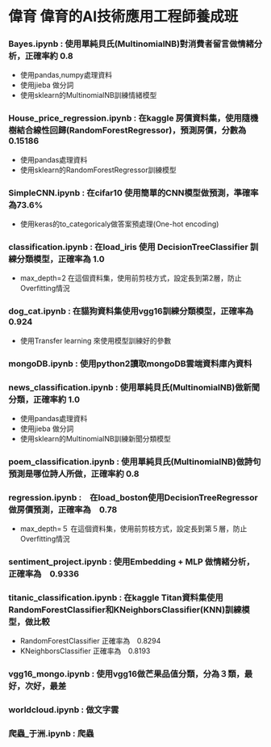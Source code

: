 # 偉育 偉育的AI技術應用工程師養成班
### Bayes.ipynb : 使用單純貝氏(MultinomialNB)對消費者留言做情緒分析，正確率約 0.8
* 使用pandas,numpy處理資料
* 使用jieba 做分詞
* 使用sklearn的MultinomialNB訓練情緒模型

### House_price_regression.ipynb : 在kaggle 房價資料集，使用隨機樹結合線性回歸(RandomForestRegressor)，預測房價，分數為 0.15186
* 使用pandas處理資料
* 使用sklearn的RandomForestRegressor訓練模型

### SimpleCNN.ipynb : 在cifar10 使用簡單的CNN模型做預測，準確率為73.6%
* 使用keras的to_categoricaly做答案預處理(One-hot encoding)

### classification.ipynb : 在load_iris 使用 DecisionTreeClassifier 訓練分類模型，正確率為 1.0
* max_depth=2  在這個資料集，使用前剪枝方式，設定長到第2層，防止Overfitting情況

### dog_cat.ipynb : 在貓狗資料集使用vgg16訓練分類模型，正確率為 0.924
* 使用Transfer learning 來使用模型訓練好的參數

### mongoDB.ipynb : 使用python2讀取mongoDB雲端資料庫內資料  

### news_classification.ipynb : 使用單純貝氏(MultinomialNB)做新聞分類，正確率約 1.0
* 使用pandas處理資料
* 使用jieba 做分詞
* 使用sklearn的MultinomialNB訓練新聞分類模型

### poem_classification.ipynb : 使用單純貝氏(MultinomialNB)做詩句預測是哪位詩人所做，正確率約 0.8

### regression.ipynb :　在load_boston使用DecisionTreeRegressor做房價預測，正確率為　0.78
* max_depth=５  在這個資料集，使用前剪枝方式，設定長到第５層，防止Overfitting情況

### sentiment_project.ipynb : 使用Embedding + MLP 做情緒分析，正確率為　0.9336

### titanic_classification.ipynb : 在kaggle Titan資料集使用RandomForestClassifier和KNeighborsClassifier(KNN)訓練模型，做比較
* RandomForestClassifier 正確率為　0.8294
* KNeighborsClassifier   正確率為　0.8193

### vgg16_mongo.ipynb : 使用vgg16做芒果品值分類，分為３類，最好，次好，最差

### worldcloud.ipynb : 做文字雲

### 爬蟲_于洲.ipynb : 爬蟲
